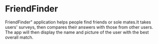 # FriendFinder

FriendFinder" application helps people find friends or sole mates.It takes users' surveys, then compares their answers with those from other users. The app will then display the name and picture of the user with the best overall match. 
